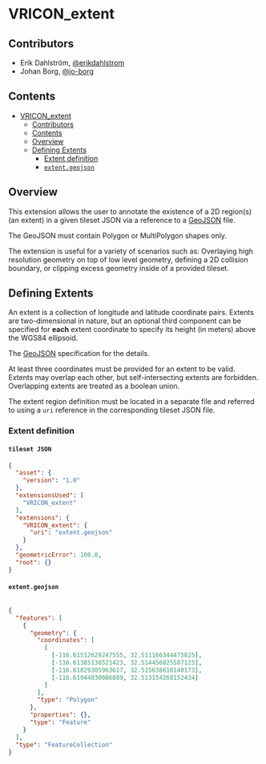 # VRICON_extent

## Contributors

* Erik Dahlström, [@erikdahlstrom](https://github.com/erikdahlstrom)
* Johan Borg, [@jo-borg]( https://github.com/jo-borg)

## Contents

- [VRICON_extent](#vriconextent)
  - [Contributors](#contributors)
  - [Contents](#contents)
  - [Overview](#overview)
  - [Defining Extents](#defining-extents)
    - [Extent definition](#extent-definition)
    - [`extent.geojson`](#extentgeojson)

## Overview

This extension allows the user to annotate the existence of a 2D region(s) (an extent) in a given tileset JSON via a reference to a [GeoJSON](https://tools.ietf.org/html/rfc7946) file.

The GeoJSON must contain Polygon or MultiPolygon shapes only.

The extension is useful for a variety of scenarios such as: Overlaying high resolution geometry on top of low level geometry, defining a 2D collision boundary, or clipping excess geometry inside of a provided tileset.

## Defining Extents

An extent is a collection of longitude and latitude coordinate pairs. Extents are two-dimensional in nature, but an optional third component can be specified for **each** extent coordinate to specify its height (in meters) above the WGS84 ellipsoid.

The [GeoJSON](https://tools.ietf.org/html/rfc7946) specification for the details.

At least three coordinates must be provided for an extent to be valid. Extents may overlap each other, but self-intersecting extents are forbidden. Overlapping extents are treated as a boolean union.

The extent region definition must be located in a separate file and referred to using a `uri` reference in the corresponding tileset JSON file.

### Extent definition

#### `tileset JSON`

```json
{
  "asset": {
    "version": "1.0"
  },
  "extensionsUsed": [
    "VRICON_extent"
  ],
  "extensions": {
    "VRICON_extent": {
      "uri": "extent.geojson"
    }
  },
  "geometricError": 100.0,
  "root": {}
}
```

#### `extent.geojson`

```json

{
  "features": [
    {
      "geometry": {
        "coordinates": [
          [
            [-116.61512629247555, 32.511166344475825],
            [-116.61385130521423, 32.514456825587125],
            [-116.61829305963617, 32.515638616140173],
            [-116.61944030086889, 32.513154268152434]
          ]
        ],
        "type": "Polygon"
      },
      "properties": {},
      "type": "Feature"
    }
  ],
  "type": "FeatureCollection"
}
```
